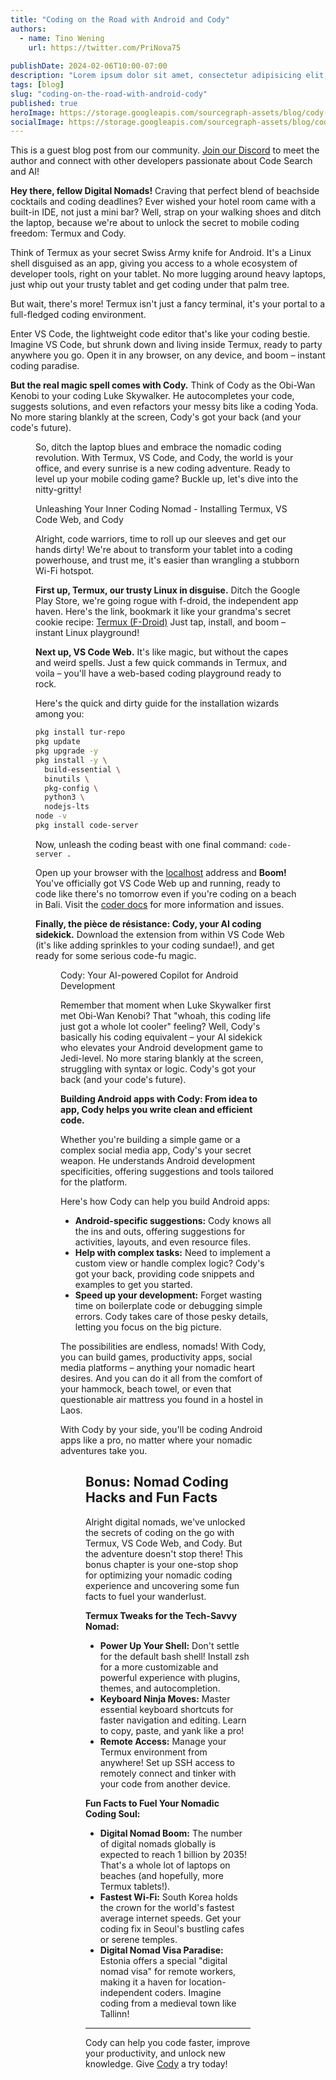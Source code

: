 ```yaml
---
title: "Coding on the Road with Android and Cody"
authors:
  - name: Tino Wening
    url: https://twitter.com/PriNova75
  
publishDate: 2024-02-06T10:00-07:00
description: "Lorem ipsum dolor sit amet, consectetur adipisicing elit, sed do eiusmod tempor incididunt ut labore et dolore magna aliqua. Ut enim ad minim veniam, quis nostrud exercitation ullamco laboris nisi ut aliquip ex ea commodo consequat. Duis aute irure dolor in reprehenderit in voluptate velit esse cillum dolore eu fugiat nulla pariatur. Excepteur sint occaecat cupidatat non proident, sunt in culpa qui officia deserunt mollit anim id est laborum."
tags: [blog]
slug: "coding-on-the-road-with-android-cody"
published: true
heroImage: https://storage.googleapis.com/sourcegraph-assets/blog/cody-on-the-road/coding-on-the-road-with-android-cody-og.png
socialImage: https://storage.googleapis.com/sourcegraph-assets/blog/cody-on-the-road/coding-on-the-road-with-android-cody-og.png
---
```


<Alert type="secondary">This is a guest blog post from our community. <a href="https://discord.com/servers/sourcegraph-969688426372825169" target="_blank">Join our Discord</a> to meet the author and connect with other developers passionate about Code Search and AI!</Alert>

**Hey there, fellow Digital Nomads!** Craving that perfect blend of beachside cocktails and coding deadlines? Ever wished your hotel room came with a built-in IDE, not just a mini bar? Well, strap on your walking shoes and ditch the laptop, because we're about to unlock the secret to mobile coding freedom: Termux and Cody.

Think of Termux as your secret Swiss Army knife for Android. It's a Linux shell disguised as an app, giving you access to a whole ecosystem of developer tools, right on your tablet. No more lugging around heavy laptops, just whip out your trusty tablet and get coding under that palm tree. 

But wait, there's more! Termux isn't just a fancy terminal, it's your portal to a full-fledged coding environment. 

Enter VS Code, the lightweight code editor that's like your coding bestie. Imagine VS Code, but shrunk down and living inside Termux, ready to party anywhere you go. Open it in any browser, on any device, and boom – instant coding paradise.

**But the real magic spell comes with Cody.** Think of Cody as the Obi-Wan Kenobi to your coding Luke Skywalker. He autocompletes your code, suggests solutions, and even refactors your messy bits like a coding Yoda. No more staring blankly at the screen, Cody's got your back (and your code's future).

<Figure 
  src="https://storage.googleapis.com/sourcegraph-assets/blog/cody-on-the-road/image1.jpg"
  alt="Cody as the Obi-Wan Kenobi "
  caption="Cody as the Obi-Wan Kenobi "
/>

So, ditch the laptop blues and embrace the nomadic coding revolution. With Termux, VS Code, and Cody, the world is your office, and every sunrise is a new coding adventure. Ready to level up your mobile coding game? Buckle up, let's dive into the nitty-gritty!

Unleashing Your Inner Coding Nomad - Installing Termux, VS Code Web, and Cody

Alright, code warriors, time to roll up our sleeves and get our hands dirty! We're about to transform your tablet into a coding powerhouse, and trust me, it's easier than wrangling a stubborn Wi-Fi hotspot.

**First up, Termux, our trusty Linux in disguise.** Ditch the Google Play Store, we're going rogue with f-droid, the independent app haven. Here's the link, bookmark it like your grandma's secret cookie recipe: [Termux (F-Droid)](https://f-droid.org/en/packages/com.termux/) Just tap, install, and boom – instant Linux playground!

**Next up, VS Code Web.** It's like magic, but without the capes and weird spells. Just a few quick commands in Termux, and voila – you'll have a web-based coding playground ready to rock.

Here's the quick and dirty guide for the installation wizards among you:

```bash
pkg install tur-repo
pkg update
pkg upgrade -y
pkg install -y \
  build-essential \
  binutils \
  pkg-config \
  python3 \
  nodejs-lts
node -v
pkg install code-server
```

Now, unleash the coding beast with one final command: `code-server .`

Open up your browser with the [localhost](http://127.0.0.1:8080) address and **Boom!** You've officially got VS Code Web up and running, ready to code like there's no tomorrow even if you're coding on a beach in Bali. Visit the [coder docs](https://coder.com/docs/code-server/latest/termux#installation) for more information and issues.

**Finally, the pièce de résistance: Cody, your AI coding sidekick.** Download the extension from within VS Code Web (it's like adding sprinkles to your coding sundae!), and get ready for some serious code-fu magic.


<Figure 
  src="https://storage.googleapis.com/sourcegraph-assets/blog/cody-on-the-road/image2.jpg"
  alt="Screenshot of my tablet with Termux on the left and VS Code with Cody on the right"
  caption="Screenshot of my tablet with Termux on the left and VS Code with Cody on the right"
/>

Cody: Your AI-powered Copilot for Android Development

Remember that moment when Luke Skywalker first met Obi-Wan Kenobi? That "whoah, this coding life just got a whole lot cooler" feeling? Well, Cody's basically his coding equivalent – your AI sidekick who elevates your Android development game to Jedi-level. No more staring blankly at the screen, struggling with syntax or logic. Cody's got your back (and your code's future).

**Building Android apps with Cody: From idea to app, Cody helps you write clean and efficient code.**

Whether you're building a simple game or a complex social media app, Cody's your secret weapon. He understands Android development specificities, offering suggestions and tools tailored for the platform.

Here's how Cody can help you build Android apps:



* **Android-specific suggestions:** Cody knows all the ins and outs, offering suggestions for activities, layouts, and even resource files.
* **Help with complex tasks:** Need to implement a custom view or handle complex logic? Cody's got your back, providing code snippets and examples to get you started.
* **Speed up your development:** Forget wasting time on boilerplate code or debugging simple errors. Cody takes care of those pesky details, letting you focus on the big picture.

The possibilities are endless, nomads! With Cody, you can build games, productivity apps, social media platforms – anything your nomadic heart desires. And you can do it all from the comfort of your hammock, beach towel, or even that questionable air mattress you found in a hostel in Laos.

With Cody by your side, you'll be coding Android apps like a pro, no matter where your nomadic adventures take you.


<Figure 
  src="https://storage.googleapis.com/sourcegraph-assets/blog/cody-on-the-road/image3.jpg"
  alt="Codying on the beach"
  caption="Codying on the beach"
/>

## Bonus: Nomad Coding Hacks and Fun Facts

Alright digital nomads, we've unlocked the secrets of coding on the go with Termux, VS Code Web, and Cody. But the adventure doesn't stop there! This bonus chapter is your one-stop shop for optimizing your nomadic coding experience and uncovering some fun facts to fuel your wanderlust.

**Termux Tweaks for the Tech-Savvy Nomad:**

* **Power Up Your Shell:** Don't settle for the default bash shell! Install zsh for a more customizable and powerful experience with plugins, themes, and autocompletion.
* **Keyboard Ninja Moves:** Master essential keyboard shortcuts for faster navigation and editing. Learn to copy, paste, and yank like a pro!
* **Remote Access:** Manage your Termux environment from anywhere! Set up SSH access to remotely connect and tinker with your code from another device.

**Fun Facts to Fuel Your Nomadic Coding Soul:**

* **Digital Nomad Boom:** The number of digital nomads globally is expected to reach 1 billion by 2035! That's a whole lot of laptops on beaches (and hopefully, more Termux tablets!).
* **Fastest Wi-Fi:** South Korea holds the crown for the world's fastest average internet speeds. Get your coding fix in Seoul's bustling cafes or serene temples.
* **Digital Nomad Visa Paradise:** Estonia offers a special "digital nomad visa" for remote workers, making it a haven for location-independent coders. Imagine coding from a medieval town like Tallinn!

---

Cody can help you code faster, improve your productivity, and unlock new knowledge. Give [Cody](https://sourcegraph.com/cody) a try today!